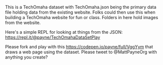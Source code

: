 This is a TechOmaha dataset with TechOmaha.json being the primary data file
holding data from the existing website.  Folks could then use this when building a TechOmaha website for fun or class.   Folders in here hold images from the website.


Here's a simple REPL for looking at things from the JSON: https://repl.it/@payne/TechOmahaDataSetPlay


Please fork and play with this https://codepen.io/payne/full/VggYym that draws a web page using the dataset.   Please tweet to @MattPayneOrg with anything you create?


